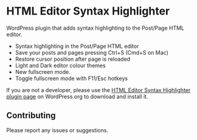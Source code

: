 HTML Editor Syntax Highlighter
========

WordPress plugin that adds syntax highlighting to the Post/Page HTML editor.

* Syntax highlighting in the Post/Page HTML editor
* Save your posts and pages pressing Ctrl+S (Cmd+S on Mac)
* Restore cursor position after page is reloaded
* Light and Dark editor colour themes
* New fullscreen mode.
* Toggle fullscreen mode with F11/Esc hotkeys

If you are not a developer, please use the [HTML Editor Syntax Highlighter plugin page](http://wordpress.org/plugins/html-editor-syntax-highlighter/) on WordPress.org to download and install it.


## Contributing

Please report any issues or suggestions.
